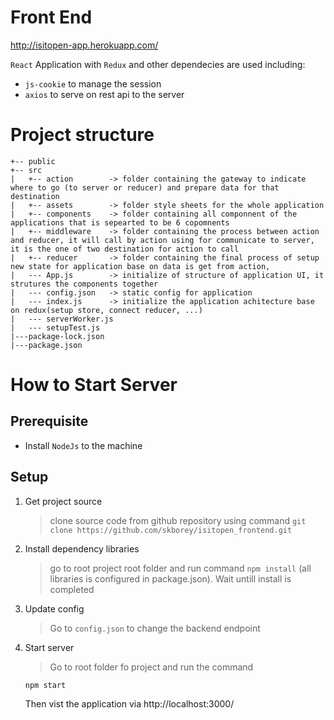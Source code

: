 # Front End

http://isitopen-app.herokuapp.com/

`React` Application with `Redux` and other dependecies are used including:

- `js-cookie` to manage the session
- `axios` to serve on rest api to the server

# Project structure

```
+-- public
+-- src
|   +-- action        -> folder containing the gateway to indicate where to go (to server or reducer) and prepare data for that destination
|   +-- assets        -> folder style sheets for the whole application 
|   +-- components    -> folder containing all componnent of the applications that is sepearted to be 6 copomnents
|   +-- middleware    -> folder containing the process between action and reducer, it will call by action using for communicate to server, it is the one of two destination for action to call
|   +-- reducer       -> folder containing the final process of setup new state for application base on data is get from action,
|   --- App.js        -> initialize of structure of application UI, it strutures the components together
|   --- config.json   -> static config for application
|   --- index.js      -> initialize the application achitecture base on redux(setup store, connect reducer, ...)
|   --- serverWorker.js
|   --- setupTest.js
|---package-lock.json
|---package.json
```

# How to Start Server

## Prerequisite

- Install `NodeJs` to the machine

## Setup

1. Get project source

   > clone source code from github repository using command `git clone https://github.com/skborey/isitopen_frontend.git`
   
2. Install dependency libraries
   
   > go to root project root folder and run command `npm install` (all libraries is configured in package.json). Wait untill install is completed
   
3. Update config
  
   > Go to `config.json` to change the backend endpoint

4. Start server

   > Go to root folder fo project and run the command

   ```
   npm start
   ```

   Then vist the application via http://localhost:3000/
